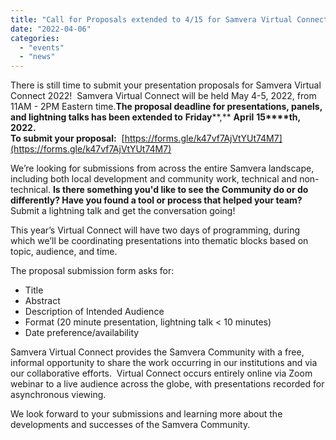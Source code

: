 ```yaml
---
title: "Call for Proposals extended to 4/15 for Samvera Virtual Connect 2022"
date: "2022-04-06"
categories: 
  - "events"
  - "news"
---
```


There is still time to submit your presentation proposals for Samvera Virtual Connect 2022!  Samvera Virtual Connect will be held May 4-5, 2022, from 11AM - 2PM Eastern time.**The proposal deadline for presentations, panels, and lightning talks has been extended to** **Friday****,** **April** **15****th, 2022.**  
**To submit your proposal:**  [https://forms.gle/k47vf7AjVtYUt74M7](https://forms.gle/k47vf7AjVtYUt74M7)

We’re looking for submissions from across the entire Samvera landscape, including both local development and community work, technical and non-technical. **Is there something you'd like to see the Community do or do differently? Have you found a tool or process that helped your team?** Submit a lightning talk and get the conversation going!

This year’s Virtual Connect will have two days of programming, during which we’ll be coordinating presentations into thematic blocks based on topic, audience, and time.

The proposal submission form asks for:  

- Title
- Abstract
- Description of Intended Audience
- Format (20 minute presentation, lightning talk < 10 minutes)
- Date preference/availability

Samvera Virtual Connect provides the Samvera Community with a free, informal opportunity to share the work occurring in our institutions and via our collaborative efforts.  Virtual Connect occurs entirely online via Zoom webinar to a live audience across the globe, with presentations recorded for asynchronous viewing.

We look forward to your submissions and learning more about the developments and successes of the Samvera Community.
